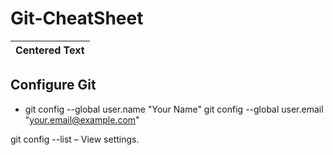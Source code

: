 # Git-CheatSheet
| Centered Text |
|:-------------:|
## Configure Git

* git config --global user.name "Your Name"
git config --global user.email "your.email@example.com"



git config --list – View settings.
